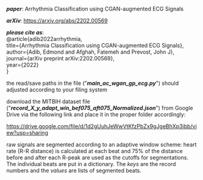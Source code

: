 **_paper_**: Arrhythmia Classification using CGAN-augmented ECG Signals

**_arXiv_**: https://arxiv.org/abs/2202.00569

**_please cite as_**:       
@article{adib2022arrhythmia,       
  title={Arrhythmia Classification using CGAN-augmented ECG Signals},  
  author={Adib, Edmond and Afghah, Fatemeh and Prevost, John J},  
  journal={arXiv preprint arXiv:2202.00569},  
  year={2022}  
}

the read/save paths in the file ("**_main_ac_wgan_gp_ecg.py_**") should adjusted according to your filing system

download the MITBIH dataset file ("**_record_X_y_adapt_win_bef075_aft075_Normalized.json_**") from Google Drive via the following link and place it in the proper folder accordingly:

https://drive.google.com/file/d/1d2gUuhJeWwVtKfzPbZx9gJgeBhXp3ibb/view?usp=sharing

raw signals are segmented according to an adaptive window scheme: heart rate (R-R distance) is calculated at each beat and 75% of the distance before and after each R-peak are used as the cutoffs for segmentations. The individual beats are put in a dictionary. The _keys_ are the record numbers and the _values_ are lists of segmented beats. 

